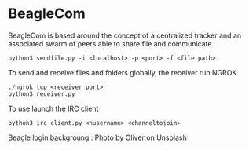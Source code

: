 # BeagleCom
BeagleCom is based around the concept of a centralized tracker and an associated swarm of peers able to share file and communicate.

```
python3 sendfile.py -i <localhost> -p <port> -f <file path>
```
To send and receive files and folders globally, the receiver run NGROK
```
./ngrok tcp <receiver port>
python3 receiver.py
```
To use launch the IRC client
```
python3 irc_client.py <nusername> <channeltojoin>  
```
Beagle login backgroung : Photo by Oliver on Unsplash